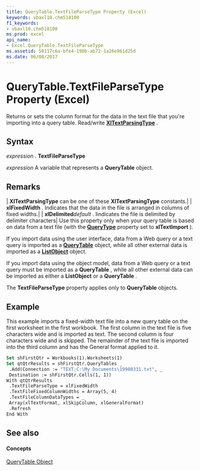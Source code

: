 ```yaml
---
title: QueryTable.TextFileParseType Property (Excel)
keywords: vbaxl10.chm518100
f1_keywords:
- vbaxl10.chm518100
ms.prod: excel
api_name:
- Excel.QueryTable.TextFileParseType
ms.assetid: 58117c6a-bfe4-190b-ab72-1a26e961d25d
ms.date: 06/08/2017
---
```



# QueryTable.TextFileParseType Property (Excel)

Returns or sets the column format for the data in the text file that you're importing into a query table. Read/write  **[XlTextParsingType](Excel.XlTextParsingType.md)** .


## Syntax

 _expression_ . **TextFileParseType**

 _expression_ A variable that represents a **QueryTable** object.


## Remarks



| **XlTextParsingType** can be one of these **XlTextParsingType** constants.|
| **xlFixedWidth** . Indicates that the data in the file is arranged in columns of fixed widths.|
| **xlDelimited**_default_ . Iindicates the file is delimited by delimiter characters|
Use this property only when your query table is based on data from a text file (with the  **[QueryType](Excel.QueryTable.QueryType.md)** property set to **xlTextImport** ).

If you import data using the user interface, data from a Web query or a text query is imported as a  **[QueryTable](Excel.QueryTable.md)** object, while all other external data is imported as a **[ListObject](Excel.ListObject.md)** object.

If you import data using the object model, data from a Web query or a text query must be imported as a  **QueryTable** , while all other external data can be imported as either a **ListObject** or a **QueryTable** .

The  **TextFileParseType** property applies only to **QueryTable** objects.


## Example

This example imports a fixed-width text file into a new query table on the first worksheet in the first workbook. The first column in the text file is five characters wide and is imported as text. The second column is four characters wide and is skipped. The remainder of the text file is imported into the third column and has the General format applied to it.


```vb
Set shFirstQtr = Workbooks(1).Worksheets(1) 
Set qtQtrResults = shFirstQtr.QueryTables _ 
 .Add(Connection := "TEXT;C:\My Documents\19980331.txt", _ 
 Destination := shFirstQtr.Cells(1, 1)) 
With qtQtrResults 
 .TextFileParseType = xlFixedWidth 
 .TextFileFixedColumnWidths = Array(5, 4) 
 .TextFileColumnDataTypes = _ 
 Array(xlTextFormat, xlSkipColumn, xlGeneralFormat) 
 .Refresh 
End With
```


## See also


#### Concepts


[QueryTable Object](Excel.QueryTable.md)

